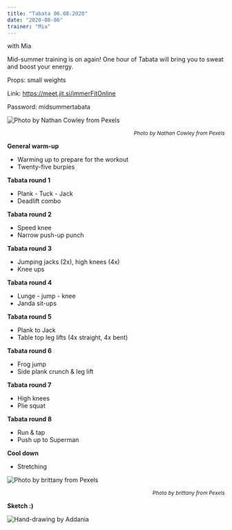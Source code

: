 ```yaml
---
title: "Tabata 06.08.2020"
date: "2020-08-06"
trainer: "Mia"
---
```


with Mia

Mid-summer training is on again! One hour of Tabata will bring you to sweat and boost your energy. 

Props: small weights

Link: https://meet.jit.si/immerFitOnline

Password: midsummertabata

![](https://i.imgur.com/ejrYxaT.jpg "Photo by Nathan Cowley from Pexels")<p style="font-size: 12px; text-align: right">*Photo by Nathan Cowley from Pexels*</p>


**General warm-up**
- Warming up to prepare for the workout
- Twenty-five burpies

**Tabata round 1**
- Plank - Tuck - Jack
- Deadlift combo

**Tabata round 2**
- Speed knee
- Narrow push-up punch

**Tabata round 3**
- Jumping jacks (2x), high knees (4x)
- Knee ups

**Tabata round 4**
- Lunge - jump - knee
- Janda sit-ups

**Tabata round 5**
- Plank to Jack
- Table top leg lifts (4x straight, 4x bent)

**Tabata round 6**
- Frog jump
- Side plank crunch & leg lift

**Tabata round 7**
- High knees
- Plie squat

**Tabata round 8**
- Run & tap
- Push up to Superman

**Cool down**
- Stretching

![](https://i.imgur.com/WiFNp3d.jpg "Photo by brittany from Pexels")<p style="font-size: 12px; text-align: right">*Photo by brittany from Pexels*</p>

**Sketch :)**

![](https://i.imgur.com/vXzKlzC.jpg "Hand-drawing by Addania")
